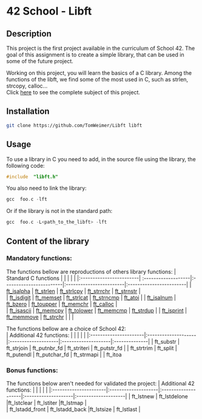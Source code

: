 # 42 School - Libft

## Description
This project is the first project available in the curriculum of School 42.	The goal of this assignment is to create a simple library, that can be used in some of the future project.


Working on this project, you will learn the basics of a C library.
Among the functions of the libft, we find some of the most used in C, such as strlen, strcopy, calloc...<br>
Click [here](https://github.com/TomWeimer/Libft/blob/main/fr.subject.pdf) to see the complete subject of this project. 

## Installation
```zsh
git clone https://github.com/TomWeimer/Libft libft
```
## Usage
To use a library in C you need to add, in the source file using the library, the following code:
```C
#include  "libft.h"
```
You also need to link the library:
```C
gcc  foo.c -lft
```
Or if the library is not in the standard path:
```C
gcc  foo.c -L<path_to_the_libft> -lft
```
## Content of the library
### Mandatory functions:
The functions bellow are reproductions of others library functions:
| Standard C functions   	|                     |                         |                         |                         |
|:------------------------| :-------------------|:------------------------|:------------------------|:------------------------|
| [ft_isalpha][1]	        |	[ft_strlen][6]		  | [ft_strlcpy][11]				    	| [ft_strrchr][16]  					  | [ft_strnstr][20] 	            |				  
|	[ft_isdigit][2]         |	[ft_memset][7]	    |	[ft_strlcat][12]	  	        | [ft_strncmp][17]  				    |	[ft_atoi][21]			            |
|	[ft_isalnum][3]         |	[ft_bzero][8]				| [ft_toupper][13]		            | [ft_memchr][18]						  | [ft_calloc][21]    	        |	  
|	[ft_isascii][4]		    	| [ft_memcpy][9]		 	| [ft_tolower][14]				      | [ft_memcmp][19]		            |	[ft_strdup][22]	              |
| [ft_isprint][5]         |	[ft_memmove][10]		| [ft_strchr][15]               |                               |                         |

The functions bellow are a choice of School 42:		
| Additional 42 functions: |											|											|											|								|
|:----------------------|:--------------------|:--------------------|:--------------------|:--------------|
|	ft_substr							|	ft_strjoin					|	ft_putnbr_fd				|	ft_striteri					| ft_putstr_fd	|
|	ft_strtrim						| ft_split						|	ft_putendl					|	ft_putchar_fd				|	ft_strmapi		|
|	ft_itoa																
### Bonus functions:
The functions below aren't needed for validated the project:
| Additional 42 functions: 			|											|											|											|											|
|:----------------------|:--------------------|:--------------------|:--------------------|:--------------------|
|	ft_lstnew							|	ft_lstdelone				|ft_lstclear					|	ft_lstiter					|ft_lstmap							|	
|	ft_lstadd_front				| ft_lstadd_back			|ft_lstsize						|	ft_lstlast					|

[1]: https://github.com/TomWeimer/Libft/blob/main/src/mandatory/ft_isalpha.c
[2]: https://github.com/TomWeimer/Libft/blob/main/src/mandatory/ft_isdigit.c
[3]: https://github.com/TomWeimer/Libft/blob/main/src/mandatory/ft_isalnum.c
[4]: https://github.com/TomWeimer/Libft/blob/main/src/mandatory/ft_isascii.c
[5]: https://github.com/TomWeimer/Libft/blob/main/src/mandatory/ft_isprint.c
[6]: https://github.com/TomWeimer/Libft/blob/main/src/mandatory/ft_strlen.c
[7]: https://github.com/TomWeimer/Libft/blob/main/src/mandatory/ft_memset.c
[8]: https://github.com/TomWeimer/Libft/blob/main/src/mandatory/ft_bzero.c
[9]: https://github.com/TomWeimer/Libft/blob/main/src/mandatory/ft_memcpy.c
[10]: https://github.com/TomWeimer/Libft/blob/main/src/mandatory/ft_memmove.c
[11]: https://github.com/TomWeimer/Libft/blob/main/src/mandatory/ft_strlcpy.c
[12]: https://github.com/TomWeimer/Libft/blob/main/src/mandatory/ft_strlcat.c
[13]: https://github.com/TomWeimer/Libft/blob/main/src/mandatory/ft_toupper.c
[14]: https://github.com/TomWeimer/Libft/blob/main/src/mandatory/ft_tolower.c
[15]: https://github.com/TomWeimer/Libft/blob/main/src/mandatory/ft_strchr.c
[16]: https://github.com/TomWeimer/Libft/blob/main/src/mandatory/ft_strrchr.c
[17]:https://github.com/TomWeimer/Libft/blob/main/src/mandatory/ft_strncmp.c
[18]:https://github.com/TomWeimer/Libft/blob/main/src/mandatory/ft_memchr.c
[19]: https://github.com/TomWeimer/Libft/blob/main/src/mandatory/ft_memcmp.c
[20]: https://github.com/TomWeimer/Libft/blob/main/src/mandatory/ft_strnstr.c
[21]: https://github.com/TomWeimer/Libft/blob/main/src/mandatory/ft_atoi.c
[22]: https://github.com/TomWeimer/Libft/blob/main/src/mandatory/ft_calloc.c
[22]: https://github.com/TomWeimer/Libft/blob/main/src/mandatory/ft_strdup.c
